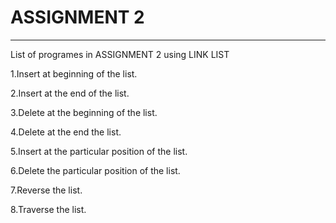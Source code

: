 # ASSIGNMENT 2
--------------

List of programes in ASSIGNMENT 2 using LINK LIST


1.Insert at beginning of the list.


2.Insert at the end of the list.


3.Delete at the beginning of the list.


4.Delete at the end the list.


5.Insert at the particular position of the list.


6.Delete the particular position of the list.


7.Reverse the list.


8.Traverse the list.

